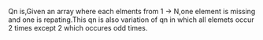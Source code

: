 []()

Qn is,Given an array where each elments from 1 -> N,one element is missing and one is repating.This qn is also variation of qn in which all elemets occur 2 times except 2 which occures odd times.
